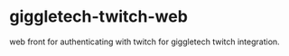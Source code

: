 # giggletech-twitch-web
web front for authenticating with twitch for giggletech twitch integration.

